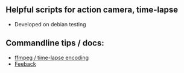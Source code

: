 ## Helpful scripts for action camera, time-lapse

* Developed on debian testing

## Commandline tips / docs:

* [ffmpeg / time-lapse encoding](ffmpeg.md)
* [Feeback](feedback.md)
